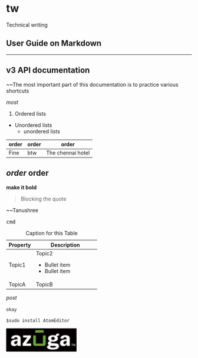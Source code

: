 # tw
Technical writing 
## User Guide on Markdown
---
## v3 API documentation

~~The most important part of this documentation is to practice various shortcuts

*most*
1. Ordered lists
* Unordered lists
    * unordered lists

order|order|order
---|---|---|
Fine|btw|The chennai hotel

*order*
**order**
---
<b>make it bold</b>
> Blocking the quote

~~Tanushree


<kbd>cmd</kbd>

<table class="table table-striped">
<caption>Caption for this Table</caption>
<thead class="thead-dark">
<tr>
    <th width="30%">Property</th>
    <th width="70%">Description</th>
    </tr>
</thead>
<tbody>
<tr>
    <td>Topic1</td>
    <td>Topic2
        <ul>
        <li>Bullet item</li>
        <li>Bullet item</li>
        </ul>
       </td>
    </tr>
<tr>
    <td>TopicA</td>
<td>TopicB</td>
 </tr>
</tbody>
</table>

<i>post</i>

`okay`
```
$sudo install AtomEditor
```
![](logo.png)
